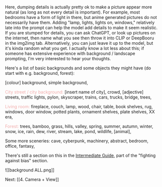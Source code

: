 Here, dumping details is actually pretty ok to make a picture appear more natural (as long as not every detail is important). For example, most bedrooms have a form of light in there, but anime generated pictures do not necessarily have them. Adding "lamp, lights, lights on, windows," relatively late into the prompt can help the model add details to make it seem realistic.
If you are stumped for details, you can ask ChatGPT, or look up pictures on the internet, then name what you see then throw it into CLIP or DeepBooru in the img2img tab. Alternatively, you can just leave it up to the model, but it's kinda random what you get. I actually know a lot less about this; if someone has extensive experience with background / landscape prompting, I'm very interested to hear your thoughts. 

Here's a list of basic backgrounds and some objects they might have (do start with e.g. background, forest):

\[colour\] background, simple background, 

<font color=F1ACAB>City street / city background:</font>
\[insert name of city\], crowd, \[adjective\] streets, traffic lights, pylon, skyscraper, trains, cars, trucks, bridge, trees, 

<font color=F1ACAB>Living room:</font>
fireplace, couch, lamp, wood, chair, table, book shelves, rug, windows, door window, potted plants, ornament shelves, plate shelves, XX era,

<font color=F1ACAB>Forest:</font>
trees, bamboo, grass, hills, valley, spring, summer, autumn, winter, snow, ice, rain, dew, river, stream, lake, pond, wildlife, \[animal\], 

Some more sceneries: cave, cyberpunk, machinery, abstract, bedroom, office, fantasy,

There's still a section on this in the <a href="INSERTLINKHERE">Intermediate Guide</a>, part of the "fighting against bias" section. 

![[background ALL.png]]

Next: [[4. Camera + View]]
